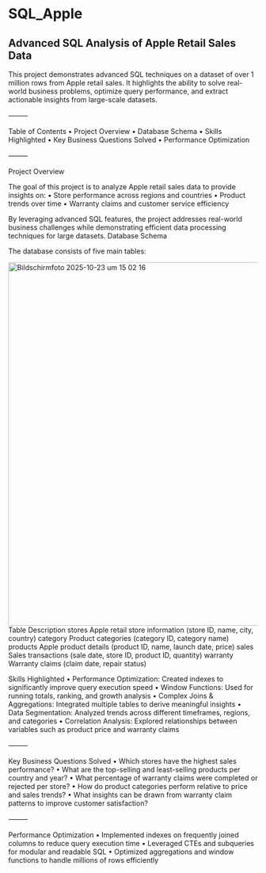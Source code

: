 # SQL_Apple

## Advanced SQL Analysis of Apple Retail Sales Data

This project demonstrates advanced SQL techniques on a dataset of over 1 million rows from Apple retail sales. It highlights the ability to solve real-world business problems, optimize query performance, and extract actionable insights from large-scale datasets.

⸻

Table of Contents
	•	Project Overview
	•	Database Schema
	•	Skills Highlighted
	•	Key Business Questions Solved
	•	Performance Optimization

⸻

Project Overview

The goal of this project is to analyze Apple retail sales data to provide insights on:
	•	Store performance across regions and countries
	•	Product trends over time
	•	Warranty claims and customer service efficiency

By leveraging advanced SQL features, the project addresses real-world business challenges while demonstrating efficient data processing techniques for large datasets.
Database Schema

The database consists of five main tables:

<img width="1297" height="734" alt="Bildschirmfoto 2025-10-23 um 15 02 16" src="https://github.com/user-attachments/assets/5f9bdd03-e1ef-495e-af51-ec4c031d6d81" />
Table
Description
stores
Apple retail store information (store ID, name, city, country)
category
Product categories (category ID, category name)
products
Apple product details (product ID, name, launch date, price)
sales
Sales transactions (sale date, store ID, product ID, quantity)
warranty
Warranty claims (claim date, repair status)

Skills Highlighted
	•	Performance Optimization: Created indexes to significantly improve query execution speed
	•	Window Functions: Used for running totals, ranking, and growth analysis
	•	Complex Joins & Aggregations: Integrated multiple tables to derive meaningful insights
	•	Data Segmentation: Analyzed trends across different timeframes, regions, and categories
	•	Correlation Analysis: Explored relationships between variables such as product price and warranty claims

⸻

Key Business Questions Solved
	•	Which stores have the highest sales performance?
	•	What are the top-selling and least-selling products per country and year?
	•	What percentage of warranty claims were completed or rejected per store?
	•	How do product categories perform relative to price and sales trends?
	•	What insights can be drawn from warranty claim patterns to improve customer satisfaction?

⸻

Performance Optimization
	•	Implemented indexes on frequently joined columns to reduce query execution time
	•	Leveraged CTEs and subqueries for modular and readable SQL
	•	Optimized aggregations and window functions to handle millions of rows efficiently

